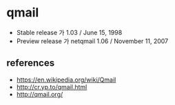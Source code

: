 # qmail
* Stable release 가 1.03 / June 15, 1998
* Preview release 가 netqmail 1.06 / November 11, 2007


## references
* https://en.wikipedia.org/wiki/Qmail
* http://cr.yp.to/qmail.html
* http://qmail.org/